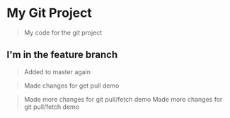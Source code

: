 # My Git Project

> My code for the git project

## I'm in the feature branch

> Added to master again

> Made changes for get pull demo

> Made more changes for git pull/fetch demo
> Made more changes for git pull/fetch demo